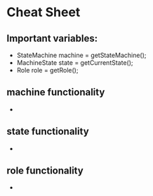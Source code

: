 # Cheat Sheet
## Important variables:
* StateMachine machine = getStateMachine();
* MachineState state = getCurrentState();
* Role role = getRole();

## machine functionality
*

## state functionality
*

## role functionality
*
